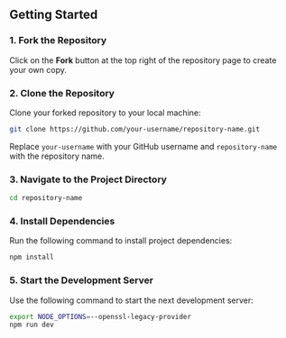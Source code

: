 ## Getting Started

### 1. Fork the Repository
Click on the **Fork** button at the top right of the repository page to create your own copy.

### 2. Clone the Repository
Clone your forked repository to your local machine:
```sh
git clone https://github.com/your-username/repository-name.git
```
Replace `your-username` with your GitHub username and `repository-name` with the repository name.

### 3. Navigate to the Project Directory
```sh
cd repository-name
```

### 4. Install Dependencies
Run the following command to install project dependencies:
```sh
npm install
```

### 5. Start the Development Server
Use the following command to start the next development server:
```sh
export NODE_OPTIONS=--openssl-legacy-provider
npm run dev
```
